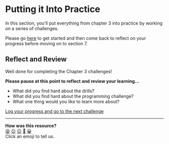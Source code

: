 # Putting it Into Practice

In this section, you'll put everything from chapter 3 into practice by working on a series of challenges.

Please go [here](./challenges/README.md) to get started and then come back to reflect on your progress before moving on to section 7.

## Reflect and Review

Well done for completing the Chapter 3 challenges!

**Please pause at this point to reflect and review your learning...**

- What did you find hard about the drills?
- What did you find hard about the programming challenge?
- What one thing would you like to learn more about?


[Log your progress and go to the next challenge](https://makers-event-logger.herokuapp.com/?event=06_putting_chapter_3_into_practice.md&redirect=chapter3/07_review.md)

<!-- BEGIN GENERATED SECTION DO NOT EDIT -->

---

**How was this resource?**  
[😫](https://airtable.com/shrUJ3t7KLMqVRFKR?prefill_Repository=makersacademy/ruby_foundations&prefill_File=chapter3/06_putting_chapter_3_into_practice.md&prefill_Sentiment=😫) [😕](https://airtable.com/shrUJ3t7KLMqVRFKR?prefill_Repository=makersacademy/ruby_foundations&prefill_File=chapter3/06_putting_chapter_3_into_practice.md&prefill_Sentiment=😕) [😐](https://airtable.com/shrUJ3t7KLMqVRFKR?prefill_Repository=makersacademy/ruby_foundations&prefill_File=chapter3/06_putting_chapter_3_into_practice.md&prefill_Sentiment=😐) [🙂](https://airtable.com/shrUJ3t7KLMqVRFKR?prefill_Repository=makersacademy/ruby_foundations&prefill_File=chapter3/06_putting_chapter_3_into_practice.md&prefill_Sentiment=🙂) [😀](https://airtable.com/shrUJ3t7KLMqVRFKR?prefill_Repository=makersacademy/ruby_foundations&prefill_File=chapter3/06_putting_chapter_3_into_practice.md&prefill_Sentiment=😀)  
Click an emoji to tell us.

<!-- END GENERATED SECTION DO NOT EDIT -->
